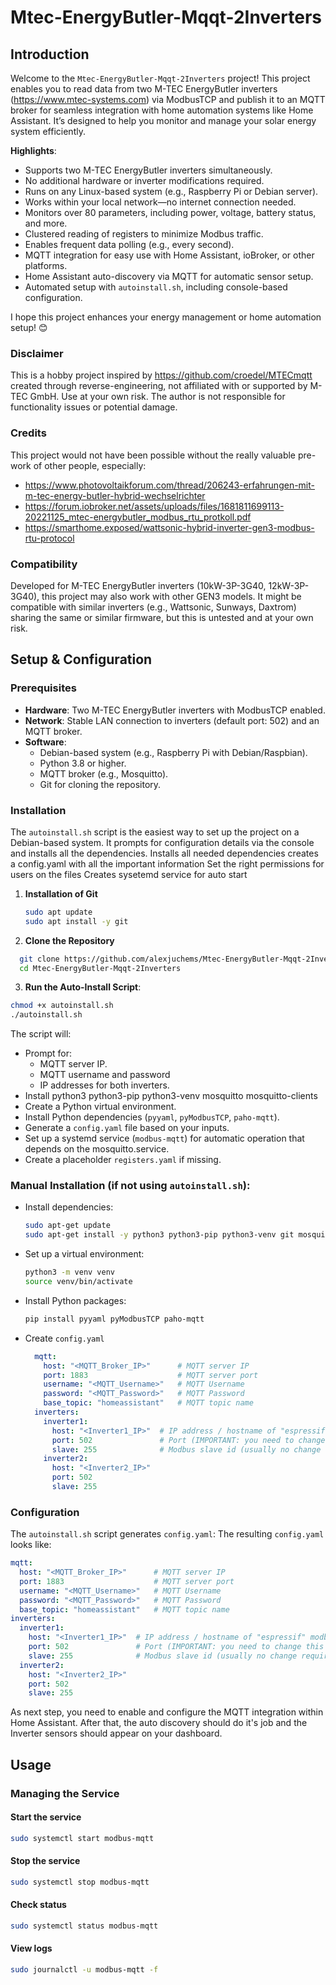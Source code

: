 # Mtec-EnergyButler-Mqqt-2Inverters

## Introduction
Welcome to the `Mtec-EnergyButler-Mqqt-2Inverters` project! This project enables you to read data from two M-TEC EnergyButler inverters (https://www.mtec-systems.com) via ModbusTCP and publish it to an MQTT broker for seamless integration with home automation systems like Home Assistant. It’s designed to help you monitor and manage your solar energy system efficiently.

**Highlights**:
- Supports two M-TEC EnergyButler inverters simultaneously.
- No additional hardware or inverter modifications required.
- Runs on any Linux-based system (e.g., Raspberry Pi or Debian server).
- Works within your local network—no internet connection needed.
- Monitors over 80 parameters, including power, voltage, battery status, and more.
- Clustered reading of registers to minimize Modbus traffic.
- Enables frequent data polling (e.g., every second).
- MQTT integration for easy use with Home Assistant, ioBroker, or other platforms.
- Home Assistant auto-discovery via MQTT for automatic sensor setup.
- Automated setup with `autoinstall.sh`, including console-based configuration.

I hope this project enhances your energy management or home automation setup! 😊

### Disclaimer
This is a hobby project inspired by https://github.com/croedel/MTECmqtt created through reverse-engineering, not affiliated with or supported by M-TEC GmbH. Use at your own risk. The author is not responsible for functionality issues or potential damage.

### Credits
This project would not have been possible without the really valuable pre-work of other people, especially:
- https://www.photovoltaikforum.com/thread/206243-erfahrungen-mit-m-tec-energy-butler-hybrid-wechselrichter
- https://forum.iobroker.net/assets/uploads/files/1681811699113-20221125_mtec-energybutler_modbus_rtu_protkoll.pdf
- https://smarthome.exposed/wattsonic-hybrid-inverter-gen3-modbus-rtu-protocol

### Compatibility
Developed for M-TEC EnergyButler inverters (10kW-3P-3G40, 12kW-3P-3G40), this project may also work with other GEN3 models. It might be compatible with similar inverters (e.g., Wattsonic, Sunways, Daxtrom) sharing the same or similar firmware, but this is untested and at your own risk.

## Setup & Configuration
### Prerequisites
- **Hardware**: Two M-TEC EnergyButler inverters with ModbusTCP enabled.
- **Network**: Stable LAN connection to inverters (default port: 502) and an MQTT broker.
- **Software**:
  - Debian-based system (e.g., Raspberry Pi with Debian/Raspbian).
  - Python 3.8 or higher.
  - MQTT broker (e.g., Mosquitto).
  - Git for cloning the repository.

### Installation
The `autoinstall.sh` script is the easiest way to set up the project on a Debian-based system. It prompts for configuration details via the console and installs all the dependencies.
Installs all needed dependencies
creates a config.yaml with all the important information
Set the right permissions for users on the files
Creates sysetemd service for auto start 

1. **Installation of Git**
    ```bash
    sudo apt update
    sudo apt install -y git
    ```
2. **Clone the Repository**
 ```bash
   git clone https://github.com/alexjuchems/Mtec-EnergyButler-Mqqt-2Inverters.git
   cd Mtec-EnergyButler-Mqqt-2Inverters
   ```
  3. **Run the Auto-Install Script**:
   ```bash
   chmod +x autoinstall.sh
   ./autoinstall.sh
   ```
   The script will:
   - Prompt for:
     - MQTT server IP.
     - MQTT username and password 
     - IP addresses for both inverters.
   - Install python3 python3-pip python3-venv mosquitto mosquitto-clients
   - Create a Python virtual environment.
   - Install Python dependencies (`pyyaml`, `pyModbusTCP`, `paho-mqtt`).
   - Generate a `config.yaml` file based on your inputs.
   - Set up a systemd service (`modbus-mqtt`) for automatic operation that depends on the mosquitto.service.
   - Create a placeholder `registers.yaml` if missing.

### Manual Installation (if not using `autoinstall.sh`):

   - Install dependencies:
     ```bash
     sudo apt-get update
     sudo apt-get install -y python3 python3-pip python3-venv git mosquitto mosquitto-clients
     ```
   - Set up a virtual environment:
     ```bash
     python3 -m venv venv
     source venv/bin/activate
     ```
   - Install Python packages:
     ```bash
     pip install pyyaml pyModbusTCP paho-mqtt
     ```
   - Create `config.yaml`
      ```yaml
        mqtt:
          host: "<MQTT_Broker_IP>"      # MQTT server IP
          port: 1883                    # MQTT server port
          username: "<MQTT_Username>"   # MQTT Username
          password: "<MQTT_Password>"   # MQTT Password
          base_topic: "homeassistant"   # MQTT topic name 
        inverters:
          inverter1:
            host: "<Inverter1_IP>"  # IP address / hostname of "espressif" modbus server
            port: 502               # Port (IMPORTANT: you need to change this to 5743 for firmware versions older than 27.52.4.0)
            slave: 255              # Modbus slave id (usually no change required)
          inverter2:
            host: "<Inverter2_IP>"
            port: 502
            slave: 255
        ```

### Configuration

The `autoinstall.sh` script generates `config.yaml`:
The resulting `config.yaml` looks like:
```yaml
mqtt:
  host: "<MQTT_Broker_IP>"      # MQTT server IP
  port: 1883                    # MQTT server port
  username: "<MQTT_Username>"   # MQTT Username
  password: "<MQTT_Password>"   # MQTT Password
  base_topic: "homeassistant"   # MQTT topic name 
inverters:
  inverter1:
    host: "<Inverter1_IP>"  # IP address / hostname of "espressif" modbus server
    port: 502               # Port (IMPORTANT: you need to change this to 5743 for firmware versions older than 27.52.4.0)
    slave: 255              # Modbus slave id (usually no change required)
  inverter2:
    host: "<Inverter2_IP>"
    port: 502
    slave: 255
```
As next step, you need to enable and configure the MQTT integration within Home Assistant. After that, the auto discovery should do it's job and the Inverter sensors should appear on your dashboard.

## Usage
### Managing the Service
#### Start the service 
```bash
sudo systemctl start modbus-mqtt
```
#### Stop the service  
```bash
sudo systemctl stop modbus-mqtt
```
#### Check status 
```bash
sudo systemctl status modbus-mqtt
```
#### View logs 
```bash
sudo journalctl -u modbus-mqtt -f
```